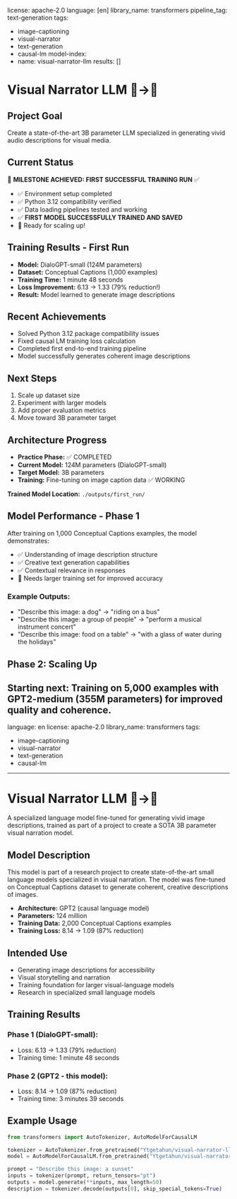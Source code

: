 license: apache-2.0
language: [en]
library_name: transformers
pipeline_tag: text-generation
tags:
- image-captioning
- visual-narrator
- text-generation
- causal-lm
model-index:
- name: visual-narrator-llm
  results: []
  

# Visual Narrator LLM 🎥→📝

## Project Goal
Create a state-of-the-art 3B parameter LLM specialized in generating vivid audio descriptions for visual media.

## Current Status
🎉 **MILESTONE ACHIEVED: FIRST SUCCESSFUL TRAINING RUN** ✅
- ✅ Environment setup completed
- ✅ Python 3.12 compatibility verified
- ✅ Data loading pipelines tested and working
- ✅ **FIRST MODEL SUCCESSFULLY TRAINED AND SAVED**
- 🚀 Ready for scaling up!

## Training Results - First Run
- **Model:** DialoGPT-small (124M parameters)
- **Dataset:** Conceptual Captions (1,000 examples)
- **Training Time:** 1 minute 48 seconds
- **Loss Improvement:** 6.13 → 1.33 (79% reduction!)
- **Result:** Model learned to generate image descriptions

## Recent Achievements
- Solved Python 3.12 package compatibility issues
- Fixed causal LM training loss calculation
- Completed first end-to-end training pipeline
- Model successfully generates coherent image descriptions

## Next Steps
1. Scale up dataset size
2. Experiment with larger models
3. Add proper evaluation metrics
4. Move toward 3B parameter target

## Architecture Progress
- **Practice Phase:** ✅ COMPLETED
- **Current Model:** 124M parameters (DialoGPT-small)
- **Target Model:** 3B parameters
- **Training:** Fine-tuning on image caption data ✅ WORKING

**Trained Model Location:** `./outputs/first_run/`

## Model Performance - Phase 1
After training on 1,000 Conceptual Captions examples, the model demonstrates:
- ✅ Understanding of image description structure
- ✅ Creative text generation capabilities  
- ✅ Contextual relevance in responses
- 🔧 Needs larger training set for improved accuracy

### Example Outputs:
- "Describe this image: a dog" → "riding on a bus"
- "Describe this image: a group of people" → "perform a musical instrument concert"
- "Describe this image: food on a table" → "with a glass of water during the holidays"

## Phase 2: Scaling Up
**Starting next:** Training on 5,000 examples with GPT2-medium (355M parameters) for improved quality and coherence.
---
language: en
license: apache-2.0
library_name: transformers
tags:
- image-captioning
- visual-narrator
- text-generation
- causal-lm
---

# Visual Narrator LLM 🎥→📝

A specialized language model fine-tuned for generating vivid image descriptions, trained as part of a project to create a SOTA 3B parameter visual narration model.

## Model Description

This model is part of a research project to create state-of-the-art small language models specialized in visual narration. The model was fine-tuned on Conceptual Captions dataset to generate coherent, creative descriptions of images.

- **Architecture:** GPT2 (causal language model)
- **Parameters:** 124 million
- **Training Data:** 2,000 Conceptual Captions examples
- **Training Loss:** 8.14 → 1.09 (87% reduction)

## Intended Use

- Generating image descriptions for accessibility
- Visual storytelling and narration
- Training foundation for larger visual-language models
- Research in specialized small language models

## Training Results

### Phase 1 (DialoGPT-small):
- Loss: 6.13 → 1.33 (79% reduction)
- Training time: 1 minute 48 seconds

### Phase 2 (GPT2 - this model):
- Loss: 8.14 → 1.09 (87% reduction) 
- Training time: 3 minutes 39 seconds

## Example Usage

```python
from transformers import AutoTokenizer, AutoModelForCausalLM

tokenizer = AutoTokenizer.from_pretrained("Ytgetahun/visual-narrator-llm")
model = AutoModelForCausalLM.from_pretrained("Ytgetahun/visual-narrator-llm")

prompt = "Describe this image: a sunset"
inputs = tokenizer(prompt, return_tensors="pt")
outputs = model.generate(**inputs, max_length=50)
description = tokenizer.decode(outputs[0], skip_special_tokens=True) 
